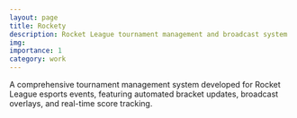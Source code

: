 ```yaml
---
layout: page
title: Rockety
description: Rocket League tournament management and broadcast system
img: 
importance: 1
category: work
---
```


A comprehensive tournament management system developed for Rocket League esports events, featuring automated bracket updates, broadcast overlays, and real-time score tracking.
